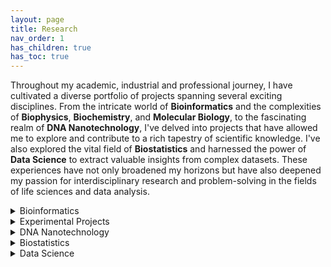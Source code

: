 ```yaml
---
layout: page
title: Research
nav_order: 1
has_children: true
has_toc: true
---
```


Throughout my academic, industrial and professional journey, I have cultivated a diverse portfolio of projects spanning several exciting disciplines. From the intricate world of **Bioinformatics** and the complexities of **Biophysics**, **Biochemistry**, and **Molecular Biology**, to the fascinating realm of **DNA Nanotechnology**, I've delved into projects that have allowed me to explore and contribute to a rich tapestry of scientific knowledge. I've also explored the vital field of **Biostatistics** and harnessed the power of **Data Science** to extract valuable insights from complex datasets. These experiences have not only broadened my horizons but have also deepened my passion for interdisciplinary research and problem-solving in the fields of life sciences and data analysis. 

<details>
<summary>Bioinformatics</summary>

- Molecular Dynamics simulation
- RNA Seq
- Chip Seq
- Haplotype Tagging
- Single Cell Origin of Replication mapping
- Index Hopping

</details>

<details>
<summary>Experimental Projects</summary>
- Biophysics Discovery of a unique DNA structure "iCD-DNA" linked to multiple neurological disorder
- Biochemistry Discovery of a DNAzyme to catalyse "Click Reaction"
- Molecular Biology Mapping DNA G-Quadruplexes in living cells
  
</details>

<details>
<summary>DNA Nanotechnology</summary>
- A novel engineering to make long and reversible DNA nanowire and introduction of "Socket-plug" complementarity
</details>

<details>
<summary>Biostatistics</summary>
- Placebo study from multi arm platform trials 
</details>

<details>
<summary>Data Science</summary>

This is a brief description of the Data Science section.

</details>
